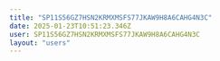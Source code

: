 ```yaml
---
title: "SP11S56GZ7HSN2KRMXMSFS77JKAW9H8A6CAHG4N3C"
date: 2025-01-23T10:51:23.346Z
user: SP11S56GZ7HSN2KRMXMSFS77JKAW9H8A6CAHG4N3C
layout: "users"
---
```

    